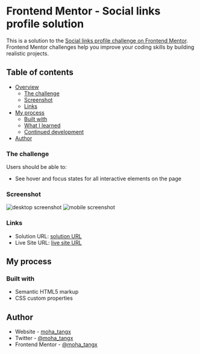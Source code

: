 # Frontend Mentor - Social links profile solution

This is a solution to the [Social links profile challenge on Frontend Mentor](https://www.frontendmentor.io/challenges/social-links-profile-UG32l9m6dQ). Frontend Mentor challenges help you improve your coding skills by building realistic projects.

## Table of contents

- [Overview](#overview)
  - [The challenge](#the-challenge)
  - [Screenshot](#screenshot)
  - [Links](#links)
- [My process](#my-process)
  - [Built with](#built-with)
  - [What I learned](#what-i-learned)
  - [Continued development](#continued-development)
- [Author](#author)

### The challenge

Users should be able to:

- See hover and focus states for all interactive elements on the page

### Screenshot

![desktop screenshot](./screenshots/social-links.png.png)
![mobile screenshot](./screenshots/social-links-profile-mobile.png.png)

### Links

- Solution URL: [ solution URL](https://your-solution-url.com)
- Live Site URL: [ live site URL](https://your-live-site-url.com)

## My process

### Built with

- Semantic HTML5 markup
- CSS custom properties

## Author

- Website - [moha_tangx](https://www.moha_tangx_dev.com)
- Twitter - [@moha_tangx](https://www.twitter.com/moha_tangx)
- Frontend Mentor - [@moha_tangx](https://www.frontendmentor.io/profile/moha_tangx)
